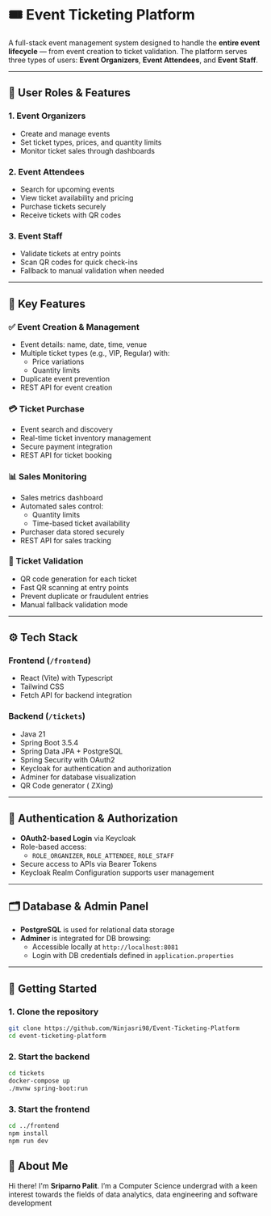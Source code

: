 # 🎟️ Event Ticketing Platform

A full-stack event management system designed to handle the **entire event lifecycle** — from event creation to ticket validation. The platform serves three types of users: **Event Organizers**, **Event Attendees**, and **Event Staff**.

---

## 👥 User Roles & Features

### 1. **Event Organizers**
- Create and manage events
- Set ticket types, prices, and quantity limits
- Monitor ticket sales through dashboards

### 2. **Event Attendees**
- Search for upcoming events
- View ticket availability and pricing
- Purchase tickets securely
- Receive tickets with QR codes

### 3. **Event Staff**
- Validate tickets at entry points
- Scan QR codes for quick check-ins
- Fallback to manual validation when needed

---

## 🧩 Key Features

### ✅ Event Creation & Management
- Event details: name, date, time, venue
- Multiple ticket types (e.g., VIP, Regular) with:
  - Price variations
  - Quantity limits
- Duplicate event prevention
- REST API for event creation

### 💳 Ticket Purchase
- Event search and discovery
- Real-time ticket inventory management
- Secure payment integration
- REST API for ticket booking

### 📊 Sales Monitoring
- Sales metrics dashboard
- Automated sales control:
  - Quantity limits
  - Time-based ticket availability
- Purchaser data stored securely
- REST API for sales tracking

### 🛂 Ticket Validation
- QR code generation for each ticket
- Fast QR scanning at entry points
- Prevent duplicate or fraudulent entries
- Manual fallback validation mode

---

## ⚙️ Tech Stack

### Frontend (`/frontend`)
- React (Vite) with Typescript
- Tailwind CSS 
- Fetch API for backend integration

### Backend (`/tickets`)
- Java 21
- Spring Boot 3.5.4
- Spring Data JPA + PostgreSQL
- Spring Security with OAuth2
- Keycloak for authentication and authorization
- Adminer for database visualization
- QR Code generator ( ZXing)

---

## 🔐 Authentication & Authorization

- **OAuth2-based Login** via Keycloak
- Role-based access:
  - `ROLE_ORGANIZER`, `ROLE_ATTENDEE`, `ROLE_STAFF`
- Secure access to APIs via Bearer Tokens
- Keycloak Realm Configuration supports user management

---

## 🗂️ Database & Admin Panel

- **PostgreSQL** is used for relational data storage
- **Adminer** is integrated for DB browsing:
  - Accessible locally at `http://localhost:8081`
  - Login with DB credentials defined in `application.properties`

---

## 🚀 Getting Started

### 1. Clone the repository
```bash
git clone https://github.com/Ninjasri98/Event-Ticketing-Platform
cd event-ticketing-platform
```

### 2. Start the backend
```bash
cd tickets
docker-compose up
./mvnw spring-boot:run
```

### 3. Start the frontend
```bash
cd ../frontend
npm install
npm run dev
```

## 🌟 About Me

Hi there! I'm **Sriparno Palit**. I’m a Computer Science undergrad with a keen interest towards the fields of data analytics, data engineering and software development
